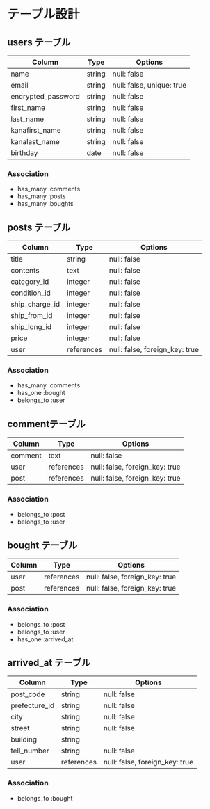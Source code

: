 # テーブル設計

## users テーブル

| Column             | Type   | Options     |
| ------------------ | ------ | ----------- |
| name               | string | null: false |
| email              | string | null: false, unique: true |
| encrypted_password | string | null: false |
| first_name         | string | null: false |
| last_name          | string | null: false |
| kanafirst_name     | string | null: false |
| kanalast_name      | string | null: false |
| birthday           | date   | null: false |



### Association

- has_many :comments
- has_many :posts
- has_many :boughts


## posts テーブル

| Column        | Type       | Options     |
| ------        | ------     | ----------- |
| title         | string     | null: false |
| contents      | text       | null: false |
| category_id   | integer    | null: false |
| condition_id  | integer    | null: false |
| ship_charge_id| integer   | null: false |
| ship_from_id  | integer    | null: false |
| ship_long_id  | integer    | null: false |
| price         | integer    | null: false |
| user          | references | null: false, foreign_key: true |



### Association

- has_many :comments
- has_one :bought
- belongs_to :user

##  commentテーブル

| Column | Type       | Options                        |
| ------ | ---------- | ------------------------------ |
| comment | text       | null: false |
| user    | references | null: false, foreign_key: true |
| post    | references | null: false, foreign_key: true |


### Association

- belongs_to :post
- belongs_to :user

## bought テーブル

| Column  | Type       | Options                        |
| ------- | ---------- | ------------------------------ |
| user    | references | null: false, foreign_key: true |
| post    | references | null: false, foreign_key: true |

### Association

- belongs_to :post
- belongs_to :user
- has_one :arrived_at

## arrived_at テーブル

| Column       |  Type      | Options                        |
| -------      | ---------- | ------------------------------ |
| post_code    | string     | null: false                    |
| prefecture_id| string     | null: false                    |
| city         | string     | null: false                    |
| street       | string     | null: false                    |
| building     | string     |                                |
| tell_number  | string     | null: false                    |
| user         | references | null: false, foreign_key: true |
 

### Association

- belongs_to :bought

